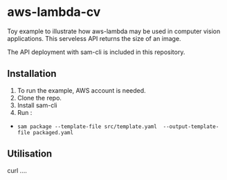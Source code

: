 # aws-lambda-cv
Toy example to illustrate how aws-lambda may be used in computer vision applications. This serveless API returns the size of an image.

The API deployment with sam-cli is included in this repository.

## Installation
1. To run the example, AWS account is needed.
2. Clone the repo.
3. Install sam-cli
4. Run :
- `sam package --template-file src/template.yaml  --output-template-file packaged.yaml`
## Utilisation
curl ....
